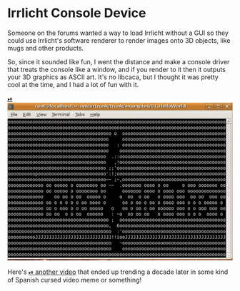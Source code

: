 # Irrlicht Console Device

Someone on the forums wanted a way to load Irrlicht without a GUI so they could
use Irrlicht's software renderer to render images onto 3D objects, like mugs
and other products.

So, since it sounded like fun, I went the distance and make a console driver
that treats the console like a window, and if you render to it then it outputs
your 3D graphics as ASCII art. It's no libcaca, but I thought it was pretty
cool at the time, and I had a lot of fun with it.

[⏯
![screenshot](console.jpg)](https://youtu.be/JXnblLbX9vI)

Here's [⏯ another video](https://youtu.be/JD0eNN4F6P4) that ended up trending
a decade later in some kind of Spanish cursed video meme or something!
